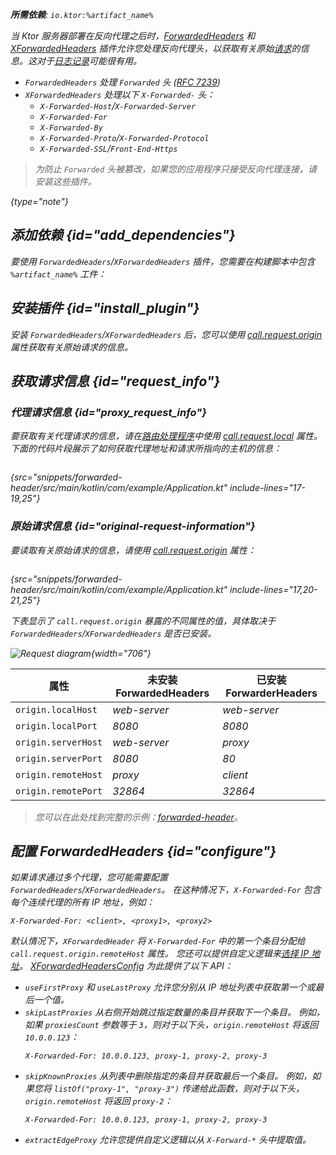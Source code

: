 [//]: # (title: 转发头)

<show-structure for="chapter" depth="2"/>
<primary-label ref="server-plugin"/>

<var name="artifact_name" value="ktor-server-forwarded-header"/>
<var name="package_name" value="io.ktor.server.plugins.forwardedheaders"/>

<tldr>
<p>
<b>所需依赖</b>: <code>io.ktor:%artifact_name%</code>
</p>
<var name="example_name" value="forwarded-header"/>
<include from="lib.topic" element-id="download_example"/>
<include from="lib.topic" element-id="native_server_supported"/>
</tldr>

当 Ktor 服务器部署在反向代理之后时，[ForwardedHeaders](https://api.ktor.io/ktor-server/ktor-server-plugins/ktor-server-forwarded-header/io.ktor.server.plugins.forwardedheaders/-forwarded-headers.html) 和 [XForwardedHeaders](https://api.ktor.io/ktor-server/ktor-server-plugins/ktor-server-forwarded-header/io.ktor.server.plugins.forwardedheaders/-x-forwarded-headers.html) 插件允许您处理反向代理头，以获取有关原始[请求](server-requests.md)的信息。这对于[日志记录](server-logging.md)可能很有用。

* `ForwardedHeaders` 处理 `Forwarded` 头 ([RFC 7239](https://tools.ietf.org/html/rfc7239))
* `XForwardedHeaders` 处理以下 `X-Forwarded-` 头：
   - `X-Forwarded-Host`/`X-Forwarded-Server`
   - `X-Forwarded-For`
   - `X-Forwarded-By`
   - `X-Forwarded-Proto`/`X-Forwarded-Protocol`
   - `X-Forwarded-SSL`/`Front-End-Https`

> 为防止 `Forwarded` 头被篡改，如果您的应用程序只接受反向代理连接，请安装这些插件。
>
{type="note"}

## 添加依赖 {id="add_dependencies"}
要使用 `ForwardedHeaders`/`XForwardedHeaders` 插件，您需要在构建脚本中包含 `%artifact_name%` 工件：

<include from="lib.topic" element-id="add_ktor_artifact"/>

## 安装插件 {id="install_plugin"}

<tabs>
<tab title="ForwardedHeader">

<var name="plugin_name" value="ForwardedHeaders"/>
<include from="lib.topic" element-id="install_plugin"/>

</tab>

<tab title="XForwardedHeader">

<var name="plugin_name" value="XForwardedHeaders"/>
<include from="lib.topic" element-id="install_plugin"/>

</tab>
</tabs>

安装 `ForwardedHeaders`/`XForwardedHeaders` 后，您可以使用 [call.request.origin](#request_info) 属性获取有关原始请求的信息。

## 获取请求信息 {id="request_info"}

### 代理请求信息 {id="proxy_request_info"}

要获取有关代理请求的信息，请在[路由处理程序](server-routing.md#define_route)中使用 [call.request.local](https://api.ktor.io/ktor-server/ktor-server-core/io.ktor.server.request/-application-request/local.html) 属性。
下面的代码片段展示了如何获取代理地址和请求所指向的主机的信息：

```kotlin
```
{src="snippets/forwarded-header/src/main/kotlin/com/example/Application.kt" include-lines="17-19,25"}

### 原始请求信息 {id="original-request-information"}

要读取有关原始请求的信息，请使用 [call.request.origin](https://api.ktor.io/ktor-server/ktor-server-core/io.ktor.server.plugins/origin.html) 属性：

```kotlin
```
{src="snippets/forwarded-header/src/main/kotlin/com/example/Application.kt" include-lines="17,20-21,25"}

下表显示了 `call.request.origin` 暴露的不同属性的值，具体取决于 `ForwardedHeaders`/`XForwardedHeaders` 是否已安装。

![Request diagram](forwarded-headers.png){width="706"}

| 属性                   | 未安装 ForwardedHeaders | 已安装 ForwarderHeaders |
|------------------------|--------------------------|-----------------------|
| `origin.localHost`     | _web-server_             | _web-server_          |
| `origin.localPort`     | _8080_                   | _8080_                |
| `origin.serverHost`    | _web-server_             | _proxy_               |
| `origin.serverPort`    | _8080_                   | _80_                  |
| `origin.remoteHost`    | _proxy_                  | _client_              |
| `origin.remotePort`    | _32864_                  | _32864_               |

> 您可以在此处找到完整的示例：[forwarded-header](https://github.com/ktorio/ktor-documentation/tree/%ktor_version%/codeSnippets/snippets/forwarded-header)。

## 配置 ForwardedHeaders {id="configure"}

如果请求通过多个代理，您可能需要配置 `ForwardedHeaders`/`XForwardedHeaders`。
在这种情况下，`X-Forwarded-For` 包含每个连续代理的所有 IP 地址，例如：

```HTTP
X-Forwarded-For: <client>, <proxy1>, <proxy2>
```

默认情况下，`XForwardedHeader` 将 `X-Forwarded-For` 中的第一个条目分配给 `call.request.origin.remoteHost` 属性。
您还可以提供自定义逻辑来[选择 IP 地址](https://developer.mozilla.org/en-US/docs/Web/HTTP/Headers/X-Forwarded-For#selecting_an_ip_address)。
[XForwardedHeadersConfig](https://api.ktor.io/ktor-server/ktor-server-plugins/ktor-server-forwarded-header/io.ktor.server.plugins.forwardedheaders/-x-forwarded-headers-config/index.html) 为此提供了以下 API：

- `useFirstProxy` 和 `useLastProxy` 允许您分别从 IP 地址列表中获取第一个或最后一个值。
- `skipLastProxies` 从右侧开始跳过指定数量的条目并获取下一个条目。
   例如，如果 `proxiesCount` 参数等于 `3`，则对于以下头，`origin.remoteHost` 将返回 `10.0.0.123`：
   ```HTTP
   X-Forwarded-For: 10.0.0.123, proxy-1, proxy-2, proxy-3
   ```
- `skipKnownProxies` 从列表中删除指定的条目并获取最后一个条目。
   例如，如果您将 `listOf("proxy-1", "proxy-3")` 传递给此函数，则对于以下头，`origin.remoteHost` 将返回 `proxy-2`：
   ```HTTP
   X-Forwarded-For: 10.0.0.123, proxy-1, proxy-2, proxy-3
   ```
- `extractEdgeProxy` 允许您提供自定义逻辑以从 `X-Forward-*` 头中提取值。